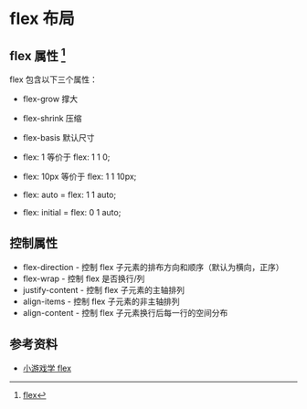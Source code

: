 # flex 布局

## flex 属性 [^1]

flex 包含以下三个属性：

-   flex-grow 撑大
-   flex-shrink 压缩
-   flex-basis 默认尺寸

-   flex: 1 等价于 flex: 1 1 0;
-   flex: 10px 等价于 flex: 1 1 10px;
-   flex: auto = flex: 1 1 auto;
-   flex: initial = flex: 0 1 auto;

## 控制属性

-   flex-direction - 控制 flex 子元素的排布方向和顺序（默认为横向，正序）
-   flex-wrap - 控制 flex 是否换行/列
-   justify-content - 控制 flex 子元素的主轴排列
-   align-items - 控制 flex 子元素的非主轴排列
-   align-content - 控制 flex 子元素换行后每一行的空间分布

## 参考资料

-   [小游戏学 flex](https://flexboxfroggy.com/)

[^1]: [flex](https://developer.mozilla.org/en-US/docs/Web/CSS/flex)
